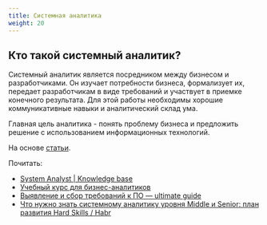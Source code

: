 ```yaml
---
title: Системная аналитика
weight: 20
---
```


## Кто такой системный аналитик?
Системный аналитик является посредником между бизнесом и разработчиками. Он изучает потребности бизнеса, формализует их, передает разработчикам в виде требований и участвует в приемке конечного результата. Для этой работы необходимы хорошие коммуникативные навыки и аналитический склад ума.

Главная цель аналитика - понять проблему бизнеса и предложить решение с использованием информационных технологий.

На основе [статьи](https://habr.com/ru/articles/841646).

Почитать:
- [System Analyst | Knowledge base](https://docs.system-analyst-base.ru)
- [Учебный курс для бизнес-аналитиков](https://datafinder.ru/products/uchebnyy-kurs-dlya-biznes-analitikov)
- [Выявление и сбор требований к ПО — ultimate guide](https://tproger.ru/articles/vyjavlenie-i-sbor-trebovanij-k-po-ultimate-guide)
- [Что нужно знать системному аналитику уровня Middle и Senior: план развития Hard Skills / Habr](https://habr.com/ru/articles/692580)